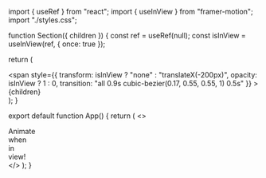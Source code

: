 import { useRef } from "react";
import { useInView } from "framer-motion";
import "./styles.css";

function Section({ children }) {
  const ref = useRef(null);
  const isInView = useInView(ref, { once: true });

  return (
    <section ref={ref}>
      <span
        style={{
          transform: isInView ? "none" : "translateX(-200px)",
          opacity: isInView ? 1 : 0,
          transition: "all 0.9s cubic-bezier(0.17, 0.55, 0.55, 1) 0.5s"
        }}
      >
        {children}
      </span>
    </section>
  );
}

export default function App() {
  return (
    <>
      <Section>Animate</Section>
      <Section>when</Section>
      <Section>in</Section>
      <Section>view!</Section>
    </>
  );
}
